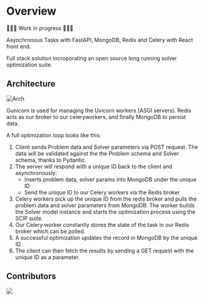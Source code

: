 # Overview

🚧🚧🚧 Work in progress 🚧🚧🚧

Asynchronous Tasks with FastAPI, MongoDB, Redis and Celery with React front end.

Full stack solution incroporating an open source long running solver optimization suite.

## Architecture

![Arch](./docs/arch.drawio.svg)

Gunicorn is used for managing the Uvicorn workers (ASGI servers). Redis acts as our broker to our celeryworkers, and finally MongoDB to persist data.

A full optimization loop looks like this:

1. Client sends Problem data and Solver parameters via POST request. The data will be validated against the the Problem schema and Solver schema, thanks to Pydantic.
2. The server will respond with a unique ID back to the client and asynchronously:
   - Inserts problem data, solver params into MongoDB under the unique ID
   - Send the unique ID to our Celery workers via the Redis broker
3. Celery workers pick up the unique ID from the redis broker and pulls the problem data and solver parameters from MongoDB. The worker builds the Solver model instance and starts the opitmization process using the SCIP suite.
4. Our Celery worker constantly stores the state of the task in our Redis broker which can be polled.
5. A successful optimization updates the record in MongoDB by the unique ID.
6. The client can then fetch the results by sending a GET request with the unique ID as a parameter.

## Contributors

<a href="https://github.com/jmeisele/celery-farm/graphs/contributors">
  <img src="https://contrib.rocks/image?repo=jmeisele/celery-farm" />
</a>

